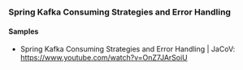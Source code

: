 ### Spring Kafka Consuming Strategies and Error Handling

#### Samples

* Spring Kafka Consuming Strategies and Error Handling | JaCoV: https://www.youtube.com/watch?v=OnZ7JArSoiU
